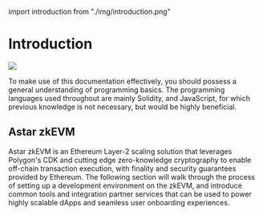 import introduction from "./img/introduction.png" 

# Introduction

<div style={{textAlign: 'center'}}>
        <img src={introduction} caption="General understanding of programming basics" style={{width: 1200}} />
    </div>

To make use of this documentation effectively, you should possess a general understanding of programming basics. The programming languages used throughout are mainly Solidity, and JavaScript, for which previous knowledge is not necessary, but would be highly beneficial. 

## Astar zkEVM

Astar zkEVM is an Ethereum Layer-2 scaling solution that leverages Polygon's CDK and cutting edge zero-knowledge cryptography to enable off-chain transaction execution, with finality and security guarantees provided by Ethereum. The following section will walk through the process of setting up a development environment on the zkEVM, and introduce common tools and integration partner services that can be used to power highly scalable dApps and seamless user onboarding experiences.

